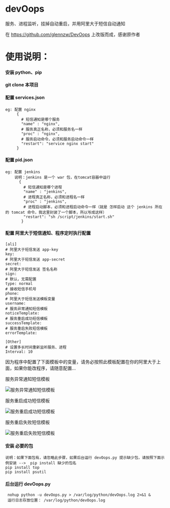 # devOops

服务、进程监听，挂掉自动重启，并用阿里大于短信自动通知

在 https://github.com/glennzw/DevOops 上改版而成，感谢原作者

# 使用说明：
#### 安装 python、pip 

#### git clone 本项目

#### 配置 services.json
```
eg: 配置 nginx
     {
       # 短信通知是哪个服务
       "name" : "nginx", 
       # 服务真正名称，必须和服务名一样
       "proc" : "nginx",
       # 服务启动命令，必须和服务启动命令一样
       "restart": "service nginx start"
     }
```

#### 配置 pid.json
```
eg: 配置 jenkins
    说明：jenkins 是一个 war 包，在tomcat容器中运行
      {
        # 短信通知是哪个进程
        "name" : "jenkins",
        # 进程真正名称，必须和进程名一样
        "proc" : "jenkins",
        # 进程启动脚本，必须和进程启动命令一样（就是 怎样启动 这个 jenkins 所在的 tomcat 命令，我这里封装了一个脚本，所以写成这样）
        "restart": "sh /script/jenkins/start.sh"
       }
```
       
#### 配置 阿里大于短信通知、程序定时执行配置
```
[ali]
# 阿里大于短信发送 app-key
key: 
# 阿里大于短信发送 app-secret
secret:
# 阿里大于短信发送 签名名称
sign: 
# 默认，无需配置
type: normal
# 接收短信手机号
phone: 
# 阿里大于短信发送模板变量
username: 
# 服务异常通知短信模板
noticeTemplate: 
# 服务重启成功短信模板
successTemplate: 
# 服务重启失败短信模板
errorTemplate: 

[Other]
# 设置多长时间重新监听服务、进程
Interval: 10
```
因为程序中配置了下面模板中的变量，请务必按照此模板配置在你的阿里大于上面，如果你能改程序，请随意配置...

服务异常通知短信模板

![服务异常通知短信模板](http://resource.tsg.kim/%E6%9C%8D%E5%8A%A1%E7%9B%91%E5%90%AC%E9%80%9A%E7%9F%A5.png)

服务重启成功短信模板

![服务重启成功短信模板](http://resource.tsg.kim/%E6%9C%8D%E5%8A%A1%E7%9B%91%E5%90%AC%E6%88%90%E5%8A%9F%E9%80%9A%E7%9F%A5.png)

服务重启失败短信模板

![服务重启失败短信模板](http://resource.tsg.kim/%E6%9C%8D%E5%8A%A1%E9%87%8D%E5%90%AF%E5%A4%B1%E8%B4%A5%E9%80%9A%E7%9F%A5.png)
          
#### 安装 必要的包
```
说明：如果下面包有，请忽略此步骤，如果后台运行 devOops.py 提示缺少包，请按照下面示例安装 -->  pip install 缺少的包名
pip install top
pip install psutil
```

#### 后台运行 devOops.py
```
 nohup python -u devOops.py > /var/log/python/devOops.log 2>&1 &
 运行日志存放位置： /var/log/python/devOops.log
```
